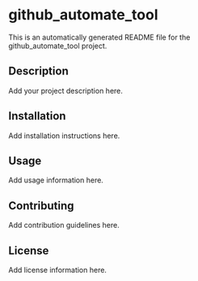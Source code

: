 # github_automate_tool

This is an automatically generated README file for the github_automate_tool project.

## Description

Add your project description here.

## Installation

Add installation instructions here.

## Usage

Add usage information here.

## Contributing

Add contribution guidelines here.

## License

Add license information here.